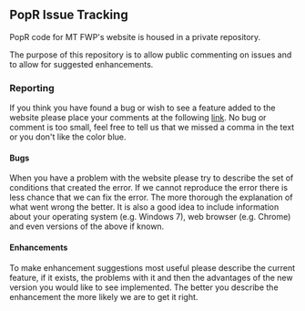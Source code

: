 ## PopR Issue Tracking

PopR code for MT FWP's website is housed in a private repository.

The purpose of this repository is to allow public commenting on issues and to allow for suggested enhancements.

### Reporting
If you think you have found a bug or wish to see a feature added to the website please place your comments at the following
[link](https://github.com/Huh/PopR_MT/issues).  No bug or comment is too small, feel free to tell us that we missed a comma in the text or you don't like the color blue.

#### Bugs
When you have a problem with the website please try to describe the set of conditions that created the error.  If we cannot reproduce the error there is less chance that we can fix the error.  The more thorough the explanation of what went wrong the better.  It is also a good idea to include information about your operating system (e.g. Windows 7), web browser (e.g. Chrome) and even versions of the above if known.

#### Enhancements
To make enhancement suggestions most useful please describe the current feature, if it exists, the problems with it and then the advantages of the new version you would like to see implemented.  The better you describe the enhancement the more likely we are to get it right.
